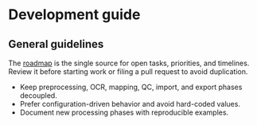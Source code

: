 # Development guide

## General guidelines

The [roadmap](roadmap.md) is the single source for open tasks, priorities, and timelines. Review it before starting work or filing a pull request to avoid duplication.

- Keep preprocessing, OCR, mapping, QC, import, and export phases decoupled.
- Prefer configuration-driven behavior and avoid hard-coded values.
- Document new processing phases with reproducible examples.
